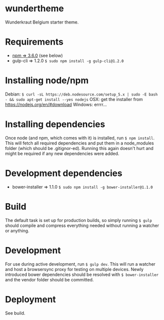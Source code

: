 wundertheme
===========

Wunderkraut Belgium starter theme.

Requirements
===========

- [npm => 3.6.0](https://nodejs.org) (see below)
- gulp-cli => 1.2.0 `$ sudo npm install -g gulp-cli@1.2.0`

Installing node/npm
===================
Debian: `$ curl -sL https://deb.nodesource.com/setup_5.x | sudo -E bash - && sudo apt-get install --yes nodejs`
OSX: get the installer from https://nodejs.org/en/#download
Windows: errrr...

Installing dependencies
=======================
Once node (and npm, which comes with it) is installed, run `$ npm install`. This will fetch all required dependencies and put them in a node_modules folder (which should be .gitignor-ed). Running this again doesn't hurt and might be required if any new dependencies were added.

Development dependencies
========================
- bower-installer => 1.1.0 `$ sudo npm install -g bower-installer@1.1.0`

Build
=====
The default task is set up for production builds, so simply running `$ gulp` should compile and compress everything needed without running a watcher or anything.

Development
=========
For use during active development, run `$ gulp dev`. This will run a watcher and host a browsersync proxy for testing on multiple devices. Newly introduced bower dependencies should be resolved with `$ bower-installer` and the vendor folder should be committed.

Deployment
==========
See build.
